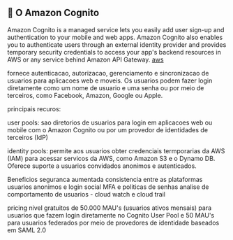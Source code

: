 
## 👋 O Amazon Cognito

Amazon Cognito is a managed service lets you easily add user sign-up and authentication to your mobile and web apps. Amazon Cognito also enables you to authenticate users through an external identity provider and provides temporary security credentials to access your app's backend resources in AWS or any service behind Amazon API Gateway. 
[aws](https://aws.amazon.com/cognito/faqs/#:~:text=Amazon%20Cognito%20lets%20you%20easily,service%20behind%20Amazon%20API%20Gateway)


fornece autenticacao, autorizacao, gerenciamento e sincronizacao de usuarios para aplicacoes web e moveis. Os usuarios podem fazer login diretamente como um nome de usuario e uma senha ou por meio de terceiros, como Facebook, Amazon, Google ou Apple.


principais recuros:

user pools: sao diretorios de usuarios para login em aplicacoes web ou mobile com o Amazon Cognito ou por um provedor de identidades de terceiros (IdP)

identity pools:
permite aos usuarios obter credenciais termporarias da AWS (IAM) para acessar servicos da AWS, como Amazon S3 e o Dynamo DB. Oferece suporte a usuarios convidados anonimos e autenticados.


Beneficios
seguranca aumentada
consistencia entre as plataformas
usuarios anonimos e login social
MFA e politicas de senhas
analise de comportamento de usuarios - cloud watch e cloud trail

pricing
nivel gratuitos de 50.000 MAU's (usuarios ativos mensais) para usuarios que fazem login diretamente no Cognito User Pool e 50 MAU's para usuarios federados por meio de provedores de identidade baseados em SAML 2.0

